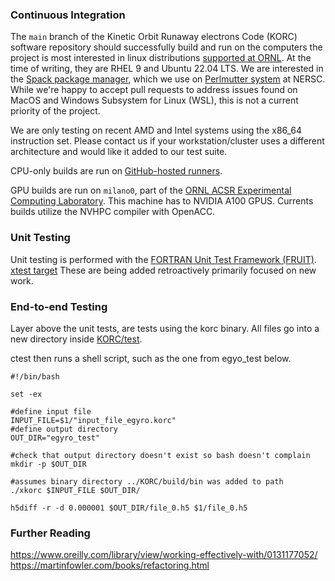 ### Continuous Integration

The `main` branch of the Kinetic Orbit Runaway electrons Code (KORC) software repository should successfully build and
run on the computers the project is most interested in linux distributions
[supported at ORNL](https://ornl.servicenowservices.com/kb?id=kb_article_view&sysparm_article=KB0100342). At the time of
writing, they are RHEL 9 and Ubuntu 22.04 LTS. We are interested in the [Spack package manager](https://spack.io/), which
we use on [Perlmutter system](https://docs.nersc.gov/systems/perlmutter/) at NERSC. While we're happy to accept pull 
requests to address issues found on MacOS and Windows Subsystem for Linux (WSL), this is not a current priority of the 
project.

We are only testing on recent AMD and Intel systems using the x86_64 instruction set. Please contact us if your 
workstation/cluster uses a different architecture and would like it added to our test suite.

CPU-only builds are run on [GitHub-hosted runners](https://docs.github.com/en/actions/using-github-hosted-runners/about-github-hosted-runners/about-github-hosted-runners#supported-runners-and-hardware-resources). 

GPU builds are run on `milano0`, part of the
[ORNL ACSR Experimental Computing Laboratory](https://docs.excl.ornl.gov/system-overview). This machine has to NVIDIA A100
GPUS. Currents builds utilize the NVHPC compiler with OpenACC.

### Unit Testing

Unit testing is performed with the [FORTRAN Unit Test Framework (FRUIT)](https://sourceforge.net/projects/fortranxunit/). 
[xtest target](https://github.com/ORNL-Fusion/KORC/blob/18225f67b6c763fbfdf822f9a9a92f16cba39e00/test/CMakeLists.txt#L4)
These are being added retroactively primarily focused on new work.

### End-to-end Testing

Layer above the unit tests, are tests using the korc binary. All files go into a new directory inside [KORC/test](https://github.com/ORNL-Fusion/KORC/tree/18225f67b6c763fbfdf822f9a9a92f16cba39e00/test).  

ctest then runs a shell script, such as the one from egyo_test below.

```
#!/bin/bash

set -ex

#define input file
INPUT_FILE=$1/"input_file_egyro.korc"
#define output directory
OUT_DIR="egyro_test"

#check that output directory doesn't exist so bash doesn't complain
mkdir -p $OUT_DIR

#assumes binary directory ../KORC/build/bin was added to path
./xkorc $INPUT_FILE $OUT_DIR/

h5diff -r -d 0.000001 $OUT_DIR/file_0.h5 $1/file_0.h5
```



### Further Reading

https://www.oreilly.com/library/view/working-effectively-with/0131177052/
https://martinfowler.com/books/refactoring.html
